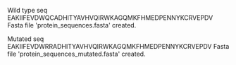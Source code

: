 Wild type seq
EAKIIFEVDWQCADHITYAVHVQIRWKAGQMKFHMEDPENNYKCRVEPDV
Fasta file 'protein_sequences.fasta' created.

Mutated seq
EAKIIFEVDWRRADHITYAVHVQIRWKAGQMKFHMEDPENNYKCRVEPDV
Fasta file 'protein_sequences_mutated.fasta' created.